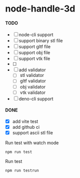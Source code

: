 # node-handle-3d

#### TODO
- [ ] node-cli support
- [ ] support binary stl file
- [ ] support gltf file
- [ ] support obj file
- [ ] support vtk file
- [ ] 
- [ ] add validator
  - [ ] stl validator
  - [ ] gltf validator
  - [ ] obj validator
  - [ ] vtk validator
- [ ] deno-cli support

#### DONE
- [x] add vite test
- [x] add github ci
- [x] support ascii stl file

Run test with watch mode
```
npm run test
```

Run test
```
npm run testrun
```
